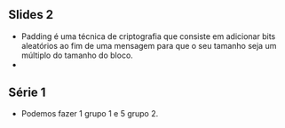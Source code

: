 # 

## Slides 2

- Padding é uma técnica de criptografia que consiste em adicionar bits aleatórios ao fim de uma mensagem para que o seu tamanho seja um múltiplo do tamanho do bloco.
- 

## Série 1

- Podemos fazer 1 grupo 1 e 5 grupo 2.

